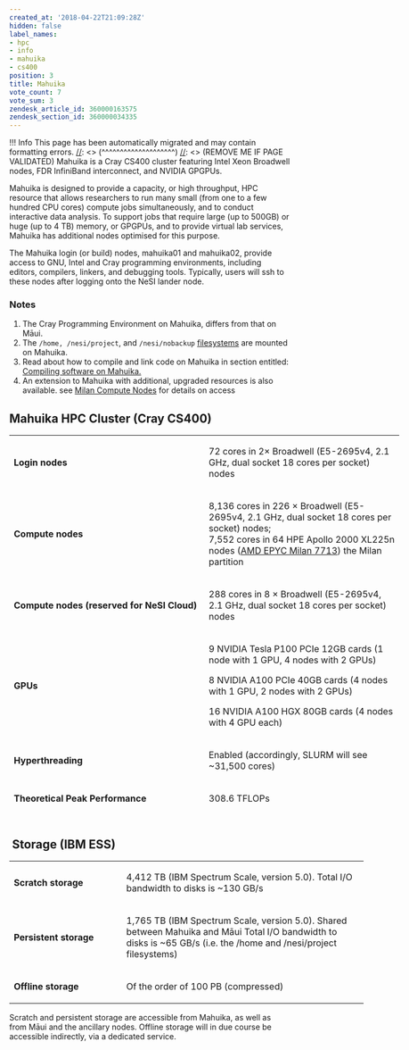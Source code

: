 ```yaml
---
created_at: '2018-04-22T21:09:28Z'
hidden: false
label_names:
- hpc
- info
- mahuika
- cs400
position: 3
title: Mahuika
vote_count: 7
vote_sum: 3
zendesk_article_id: 360000163575
zendesk_section_id: 360000034335
---
```



[//]: <> (REMOVE ME IF PAGE VALIDATED)
[//]: <> (vvvvvvvvvvvvvvvvvvvv)
 !!! Info
     This page has been automatically migrated and may contain formatting errors.
[//]: <> (^^^^^^^^^^^^^^^^^^^^)
[//]: <> (REMOVE ME IF PAGE VALIDATED)
Mahuika is a Cray CS400 cluster featuring Intel Xeon Broadwell nodes,
FDR InfiniBand interconnect, and NVIDIA GPGPUs.

Mahuika is designed to provide a capacity, or high throughput, HPC
resource that allows researchers to run many small (from one to a few
hundred CPU cores) compute jobs simultaneously, and to conduct
interactive data analysis. To support jobs that require large (up to
500GB) or huge (up to 4 TB) memory, or GPGPUs, and to provide virtual
lab services, Mahuika has additional nodes optimised for this purpose.

The Mahuika login (or build) nodes, mahuika01 and mahuika02, provide
access to GNU, Intel and Cray programming environments, including
editors, compilers, linkers, and debugging tools. Typically, users will
ssh to these nodes after logging onto the NeSI lander node.

### Notes

1.  The Cray Programming Environment on Mahuika, differs from that on
    Māui.
2.  The `/home, /nesi/project`, and `/nesi/nobackup`
    [filesystems](https://support.nesi.org.nz/hc/en-gb/articles/360000177256)
    are mounted on Mahuika.
3.  Read about how to compile and link code on Mahuika in section
    entitled: [Compiling software on
    Mahuika.](https://support.nesi.org.nz/hc/en-gb/articles/360000329015)
4.  An extension to Mahuika with additional, upgraded resources is also
    available. see [Milan Compute
    Nodes](https://support.nesi.org.nz/hc/en-gb/articles/6367209795471-Milan-Compute-Nodes)
    for details on access

## Mahuika HPC Cluster (Cray CS400)

<table style="width: 700px; height: 658px;">
<colgroup>
<col style="width: 50%" />
<col style="width: 50%" />
</colgroup>
<tbody>
<tr class="odd" style="height: 55px;">
<td style="height: 55px; width: 240.278px"><p><span><strong>Login
nodes</strong></span></p></td>
<td style="height: 55px; width: 436.389px"><p><span>72 cores in 2×
Broadwell (E5-2695v4, 2.1 GHz, dual socket 18 cores per socket)
nodes</span></p></td>
</tr>
<tr class="even" style="height: 27.4333px;">
<td style="height: 27px; width: 240.278px"><p><span><strong>Compute
nodes</strong></span></p></td>
<td style="height: 27px; width: 436.389px"><p><span>8,136 cores in 226 ×
Broadwell (E5-2695v4, 2.1 GHz, dual socket 18 cores per socket)
nodes;<br />
7,552 cores in 64 <span>HPE Apollo 2000 XL225n nodes (</span><a
href="https://www.amd.com/en/products/cpu/amd-epyc-7713">AMD EPYC Milan
7713</a>) the Milan partition</span></p></td>
</tr>
<tr class="odd" style="height: 22px;">
<td style="height: 22px; width: 240.278px"><p><span><strong>Compute
nodes (reserved for NeSI Cloud)<br />
</strong></span></p></td>
<td style="height: 22px; width: 436.389px"><p><span>288 cores in 8 ×
Broadwell (E5-2695v4, 2.1 GHz, dual socket 18 cores per socket)
nodes</span></p></td>
</tr>
<tr class="even" style="height: 148px;">
<td style="width: 240.278px; height: 148px"><p><span><strong>GPUs<br />
</strong></span></p></td>
<td style="width: 436.389px; height: 148px"><p><span>9 NVIDIA Tesla P100
PCIe 12GB cards (1 node with 1 GPU, </span>4 nodes with 2 GPUs)</p>
<p><span>8 NVIDIA A100 PCIe 40GB cards (4 nodes with 1 GPU, 2 nodes with
2 GPUs)<br />
</span></p>
<p><span>16 NVIDIA A100 HGX 80GB cards (4 nodes with 4 GPU
each)</span><span></span></p></td>
</tr>
<tr class="odd" style="height: 22px;">
<td
style="height: 22px; width: 240.278px"><p><span><strong>Hyperthreading</strong></span></p></td>
<td style="height: 22px; width: 436.389px"><p><span>Enabled
(accordingly, SLURM will see ~31,500 cores)</span></p></td>
</tr>
<tr class="even" style="height: 27px;">
<td style="height: 27px; width: 240.278px"><p><span><strong>Theoretical
Peak Performance</strong></span></p></td>
<td style="height: 27px; width: 436.389px"><p><span>308.6
TFLOPs</span></p></td>
</tr>
<tr class="odd" style="height: 70px;">
<td style="height: 70px; width: 240.278px"><p><span><strong>Memory
capacity per compute node</strong></span></p></td>
<td style="height: 70px; width: 436.389px"><p><span>128
GB</span></p></td>
</tr>
<tr class="even" style="height: 70px;">
<td style="height: 70px; width: 240.278px"><p><span><strong>Memory
capacity per login (build) node</strong></span></p></td>
<td style="height: 70px; width: 436.389px"><p><span>512
GB</span></p></td>
</tr>
<tr class="odd" style="height: 49px;">
<td style="height: 49px; width: 240.278px"><p><span><strong>Total System
memory</strong></span></p></td>
<td style="height: 49px; width: 436.389px"><p><span>84.0
TB</span></p></td>
</tr>
<tr class="even" style="height: 70px;">
<td
style="height: 70px; width: 240.278px"><p><span><strong>Interconnect</strong></span></p></td>
<td style="height: 70px; width: 436.389px"><p><span>FDR (54.5Gb/s)
InfiniBand to EDR (100Gb/s) Core fabric. 3.97:1 Fat-tree
topology</span></p></td>
</tr>
<tr class="odd" style="height: 49px;">
<td style="height: 49px; width: 240.278px"><p><span><strong>Workload
Manager</strong></span></p></td>
<td style="height: 49px; width: 436.389px"><p><span>Slurm
(Multi-Cluster)</span></p></td>
</tr>
<tr class="even" style="height: 49px;">
<td style="height: 49px; width: 240.278px"><p><span><strong>Operating
System</strong></span></p></td>
<td style="height: 49px; width: 436.389px"><p><span>CentOS 7.4 &amp;
Rocky 8.5 on Milan</span></p></td>
</tr>
</tbody>
</table>

 

##  Storage (IBM ESS)

<table style="width: 700px;">
<tbody>
<tr class="odd">
<td width="186"><p><span><strong>Scratch
storage</strong></span></p></td>
<td width="418"><p><span>4,412 TB (IBM Spectrum Scale, version 5.0).
Total I/O bandwidth to disks is ~130 GB/s</span></p></td>
</tr>
<tr class="even">
<td width="186"><p><span><strong>Persistent
storage</strong></span></p></td>
<td width="418"><p><span>1,765 TB (IBM Spectrum Scale, version 5.0).
Shared between Mahuika and Māui Total I/O bandwidth to disks is ~65 GB/s
(i.e. the /home and /nesi/project filesystems)</span></p></td>
</tr>
<tr class="odd">
<td width="186"><p><span><strong>Offline
storage</strong></span></p></td>
<td width="418"><p><span>Of the order of 100 PB
(compressed)</span></p></td>
</tr>
</tbody>
</table>

Scratch and persistent storage are accessible from Mahuika, as well as
from Māui and the ancillary nodes. Offline storage will in due course be
accessible indirectly, via a dedicated service.

 

 

